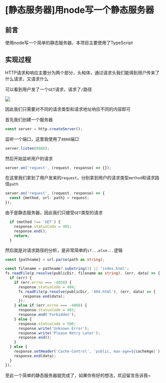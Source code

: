 # \[静态服务器]用node写一个静态服务器

## 前言

使用node写一个简单的静态服务器，本项目主要使用了TypeScript

## 实现过程

HTTP请求和响应主要分为两个部分，头和体，通过请求头我们能得到用户传来了什么请求，又请求什么

可以看到用户发了一个`GET`请求，请求了`/`路径

![](https://img.bald3r.wang/img/20220807180603.png)

因此我们只需要对不同的请求类型和请求地址响应不同的内容即可

首先我们创建一个服务器

```typescript
const server = http.createServer();
```

监听一个端口，这里我使用了`8888`端口

```typescript
server.listen(8888);
```

然后开始监听用户的请求

```typescript
server.on('request', (request, response) => {});
```

在这里我们拿到了用户发来的`request`，分别拿到用户的请求类型`method`和请求路径`path`

```typescript
server.on('request', (request, response) => {
  const {method, url: path} = request;
});
```

由于是静态服务器，因此我们只接受`GET`类型的请求

```typescript
  if (method !== 'GET') {
    response.statusCode = 405;
    response.end();
    return;
  }
```

然后就是对请求路径的分析，是非常简单的`if...else...`逻辑

```typescript
const {pathname} = url.parse(path as string);

const filename = pathname?.substring(1) || 'index.html';
fs.readFile(p.resolve(publicDir, filename as string), (err, data) => {
  if (err) {
    if (err.errno === -4058) {
      response.statusCode = 404;
      fs.readFile(p.resolve(publicDir, '404.html'), (err, data) => {
        response.end(data);
      });
    } else if (err.errno === -4068) {
      response.statusCode = 403;
      response.end('Forbidden');
    } else {
      response.statusCode = 500;
      response.write('Unknown Error');
      response.write('Please Retry Later');
      response.end();
    }
  } else {
    response.setHeader('Cache-Control', `public, max-age=${cacheAge}`);
    response.end(data);
  }
});
```

至此一个简单的静态服务器就完成了，如果你有好的想法，欢迎留言告诉我\~
